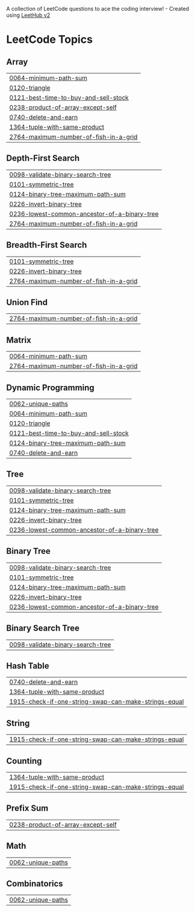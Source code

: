 A collection of LeetCode questions to ace the coding interview! - Created using [LeetHub v2](https://github.com/arunbhardwaj/LeetHub-2.0)
<!---LeetCode Topics Start-->
# LeetCode Topics
## Array
|  |
| ------- |
| [0064-minimum-path-sum](https://github.com/Nareshtiwari74/Leetcode/tree/master/0064-minimum-path-sum) |
| [0120-triangle](https://github.com/Nareshtiwari74/Leetcode/tree/master/0120-triangle) |
| [0121-best-time-to-buy-and-sell-stock](https://github.com/Nareshtiwari74/Leetcode/tree/master/0121-best-time-to-buy-and-sell-stock) |
| [0238-product-of-array-except-self](https://github.com/Nareshtiwari74/Leetcode/tree/master/0238-product-of-array-except-self) |
| [0740-delete-and-earn](https://github.com/Nareshtiwari74/Leetcode/tree/master/0740-delete-and-earn) |
| [1364-tuple-with-same-product](https://github.com/Nareshtiwari74/Leetcode/tree/master/1364-tuple-with-same-product) |
| [2764-maximum-number-of-fish-in-a-grid](https://github.com/Nareshtiwari74/Leetcode/tree/master/2764-maximum-number-of-fish-in-a-grid) |
## Depth-First Search
|  |
| ------- |
| [0098-validate-binary-search-tree](https://github.com/Nareshtiwari74/Leetcode/tree/master/0098-validate-binary-search-tree) |
| [0101-symmetric-tree](https://github.com/Nareshtiwari74/Leetcode/tree/master/0101-symmetric-tree) |
| [0124-binary-tree-maximum-path-sum](https://github.com/Nareshtiwari74/Leetcode/tree/master/0124-binary-tree-maximum-path-sum) |
| [0226-invert-binary-tree](https://github.com/Nareshtiwari74/Leetcode/tree/master/0226-invert-binary-tree) |
| [0236-lowest-common-ancestor-of-a-binary-tree](https://github.com/Nareshtiwari74/Leetcode/tree/master/0236-lowest-common-ancestor-of-a-binary-tree) |
| [2764-maximum-number-of-fish-in-a-grid](https://github.com/Nareshtiwari74/Leetcode/tree/master/2764-maximum-number-of-fish-in-a-grid) |
## Breadth-First Search
|  |
| ------- |
| [0101-symmetric-tree](https://github.com/Nareshtiwari74/Leetcode/tree/master/0101-symmetric-tree) |
| [0226-invert-binary-tree](https://github.com/Nareshtiwari74/Leetcode/tree/master/0226-invert-binary-tree) |
| [2764-maximum-number-of-fish-in-a-grid](https://github.com/Nareshtiwari74/Leetcode/tree/master/2764-maximum-number-of-fish-in-a-grid) |
## Union Find
|  |
| ------- |
| [2764-maximum-number-of-fish-in-a-grid](https://github.com/Nareshtiwari74/Leetcode/tree/master/2764-maximum-number-of-fish-in-a-grid) |
## Matrix
|  |
| ------- |
| [0064-minimum-path-sum](https://github.com/Nareshtiwari74/Leetcode/tree/master/0064-minimum-path-sum) |
| [2764-maximum-number-of-fish-in-a-grid](https://github.com/Nareshtiwari74/Leetcode/tree/master/2764-maximum-number-of-fish-in-a-grid) |
## Dynamic Programming
|  |
| ------- |
| [0062-unique-paths](https://github.com/Nareshtiwari74/Leetcode/tree/master/0062-unique-paths) |
| [0064-minimum-path-sum](https://github.com/Nareshtiwari74/Leetcode/tree/master/0064-minimum-path-sum) |
| [0120-triangle](https://github.com/Nareshtiwari74/Leetcode/tree/master/0120-triangle) |
| [0121-best-time-to-buy-and-sell-stock](https://github.com/Nareshtiwari74/Leetcode/tree/master/0121-best-time-to-buy-and-sell-stock) |
| [0124-binary-tree-maximum-path-sum](https://github.com/Nareshtiwari74/Leetcode/tree/master/0124-binary-tree-maximum-path-sum) |
| [0740-delete-and-earn](https://github.com/Nareshtiwari74/Leetcode/tree/master/0740-delete-and-earn) |
## Tree
|  |
| ------- |
| [0098-validate-binary-search-tree](https://github.com/Nareshtiwari74/Leetcode/tree/master/0098-validate-binary-search-tree) |
| [0101-symmetric-tree](https://github.com/Nareshtiwari74/Leetcode/tree/master/0101-symmetric-tree) |
| [0124-binary-tree-maximum-path-sum](https://github.com/Nareshtiwari74/Leetcode/tree/master/0124-binary-tree-maximum-path-sum) |
| [0226-invert-binary-tree](https://github.com/Nareshtiwari74/Leetcode/tree/master/0226-invert-binary-tree) |
| [0236-lowest-common-ancestor-of-a-binary-tree](https://github.com/Nareshtiwari74/Leetcode/tree/master/0236-lowest-common-ancestor-of-a-binary-tree) |
## Binary Tree
|  |
| ------- |
| [0098-validate-binary-search-tree](https://github.com/Nareshtiwari74/Leetcode/tree/master/0098-validate-binary-search-tree) |
| [0101-symmetric-tree](https://github.com/Nareshtiwari74/Leetcode/tree/master/0101-symmetric-tree) |
| [0124-binary-tree-maximum-path-sum](https://github.com/Nareshtiwari74/Leetcode/tree/master/0124-binary-tree-maximum-path-sum) |
| [0226-invert-binary-tree](https://github.com/Nareshtiwari74/Leetcode/tree/master/0226-invert-binary-tree) |
| [0236-lowest-common-ancestor-of-a-binary-tree](https://github.com/Nareshtiwari74/Leetcode/tree/master/0236-lowest-common-ancestor-of-a-binary-tree) |
## Binary Search Tree
|  |
| ------- |
| [0098-validate-binary-search-tree](https://github.com/Nareshtiwari74/Leetcode/tree/master/0098-validate-binary-search-tree) |
## Hash Table
|  |
| ------- |
| [0740-delete-and-earn](https://github.com/Nareshtiwari74/Leetcode/tree/master/0740-delete-and-earn) |
| [1364-tuple-with-same-product](https://github.com/Nareshtiwari74/Leetcode/tree/master/1364-tuple-with-same-product) |
| [1915-check-if-one-string-swap-can-make-strings-equal](https://github.com/Nareshtiwari74/Leetcode/tree/master/1915-check-if-one-string-swap-can-make-strings-equal) |
## String
|  |
| ------- |
| [1915-check-if-one-string-swap-can-make-strings-equal](https://github.com/Nareshtiwari74/Leetcode/tree/master/1915-check-if-one-string-swap-can-make-strings-equal) |
## Counting
|  |
| ------- |
| [1364-tuple-with-same-product](https://github.com/Nareshtiwari74/Leetcode/tree/master/1364-tuple-with-same-product) |
| [1915-check-if-one-string-swap-can-make-strings-equal](https://github.com/Nareshtiwari74/Leetcode/tree/master/1915-check-if-one-string-swap-can-make-strings-equal) |
## Prefix Sum
|  |
| ------- |
| [0238-product-of-array-except-self](https://github.com/Nareshtiwari74/Leetcode/tree/master/0238-product-of-array-except-self) |
## Math
|  |
| ------- |
| [0062-unique-paths](https://github.com/Nareshtiwari74/Leetcode/tree/master/0062-unique-paths) |
## Combinatorics
|  |
| ------- |
| [0062-unique-paths](https://github.com/Nareshtiwari74/Leetcode/tree/master/0062-unique-paths) |
<!---LeetCode Topics End-->